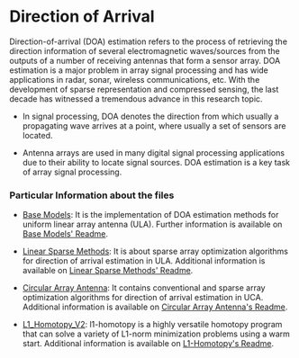 # Direction of Arrival

Direction-of-arrival (DOA) estimation refers to the process of retrieving the direction information of several electromagnetic waves/sources from the outputs of a number of receiving antennas that form a sensor array. DOA estimation is a major problem in array signal processing and has wide applications in radar, sonar, wireless communications, etc. With the development of sparse representation and compressed sensing, the last decade has witnessed a tremendous advance in this research topic.

- In signal processing, DOA denotes the direction from which usually a propagating wave arrives at a point, where usually a set of sensors are located.

- Antenna arrays are used in many digital signal processing applications due to their ability to locate signal sources. DOA estimation is a key task of array signal processing.

### Particular Information about the files

- [Base Models](./Base%20Models/): It is the implementation of DOA estimation methods for uniform linear array antenna (ULA). Further information is available on [Base Models' Readme](./Base%20Models/Readme.md).

- [Linear Sparse Methods](./Linear%20Sparse%20Methods/): It is about sparse array optimization algorithms for direction of arrival estimation in ULA. Additional information is available on [Linear Sparse Methods' Readme](./Linear%20Sparse%20Methods/Readme.md).

- [Circular Array Antenna](./Circular%20Array%20Antenna/): It contains conventional and sparse array optimization algorithms for direction of arrival estimation in UCA. Additional information is available on [Circular Array Antenna's Readme](./Circular%20Array%20Antenna/Readme.md).

- [L1_Homotopy_V2](./L1_Homotopy_V2/): l1-homotopy is a highly versatile homotopy program that can solve a variety of L1-norm minimization problems using a warm start.  Additional information is available on [L1-Homotopy's Readme](./L1_Homotopy_V2/README.md).

